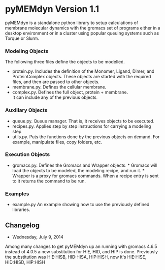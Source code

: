 
pyMEMdyn Version 1.1
================================================================================

pyMEMdyn  is a  standalone  python library  to  setup calculations  of
membrane molecular dynamics with the gromacs set of programs either in
a desktop environment or in a cluster using popular queuing systems 
such as Torque or Slurm.


### Modeling Objects

The following three files define the objects to be modelled.

- protein.py. Includes  the definition of the  Monomer, Ligand, Dimer,
  and  ProteinComplex objects.   These  objects are  started with  the
  required  files,   and  then  are   passed  to  other   objects.   
- membrane.py.  Defines the cellular membrane.  
- complex.py.  Defines   the  full object, protein  + membrane.   
  It can  include any  of the previous objects.

### Auxiliary Objects

- queue.py.   Queue  manager.  That  is,  it  receives  objects to  be
  executed.   
- recipes.py.   Applies  step by  step instructions  for  carrying a 
  modeling  step.  
- utils.py.  Puts the  functions done by the previous objects on demand.
  For example, manipulate files, copy  folders, etc.

### Execution Objects

- gromacs.py. Defines the Gromacs and Wrapper objects.  * Gromacs will
  load the  objects to be modeled,  the modeling recipe, and  run it.  *
  Wrapper is a  proxy for gromacs commands. When a  recipe entry is sent
  to it returns the command to be run.

### Examples

- example.py  An example  showing how  to use  the  previously defined
  libraries.


Changelog
--------------------------------------------------------------------------------

- Wednesday, July 9, 2014

Among many changes to get pyMEMdyn up an running with gromacs 4.6.5 instead of
4.0.5 a new substitution for HIE, HID, and HIP is done. Previously the 
substitution was HIE:HISB, HID:HISA, HIP:HISH, now it's HIE:HISE, HID:HISD,
HIP:HISH



